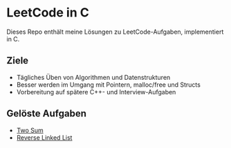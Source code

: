 # LeetCode in C

Dieses Repo enthält meine Lösungen zu LeetCode-Aufgaben, implementiert in C.

## Ziele
- Tägliches Üben von Algorithmen und Datenstrukturen
- Besser werden im Umgang mit Pointern, malloc/free und Structs
- Vorbereitung auf spätere C++- und Interview-Aufgaben

## Gelöste Aufgaben
- [Two Sum](2sums.c)
- [Reverse Linked List](reverselinkedlist.c)

